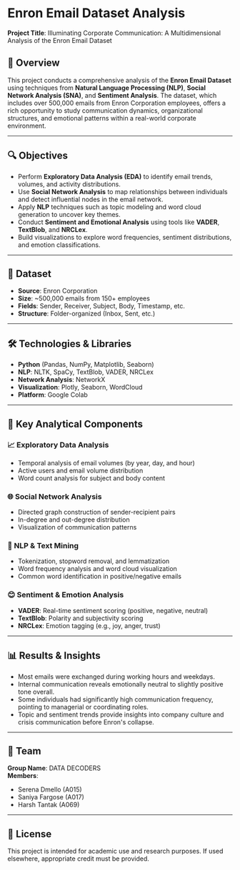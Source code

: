 
# Enron Email Dataset Analysis

**Project Title**: Illuminating Corporate Communication: A Multidimensional Analysis of the Enron Email Dataset

## 📌 Overview

This project conducts a comprehensive analysis of the **Enron Email Dataset** using techniques from **Natural Language Processing (NLP)**, **Social Network Analysis (SNA)**, and **Sentiment Analysis**. The dataset, which includes over 500,000 emails from Enron Corporation employees, offers a rich opportunity to study communication dynamics, organizational structures, and emotional patterns within a real-world corporate environment.

---

## 🔍 Objectives

- Perform **Exploratory Data Analysis (EDA)** to identify email trends, volumes, and activity distributions.
- Use **Social Network Analysis** to map relationships between individuals and detect influential nodes in the email network.
- Apply **NLP** techniques such as topic modeling and word cloud generation to uncover key themes.
- Conduct **Sentiment and Emotional Analysis** using tools like **VADER**, **TextBlob**, and **NRCLex**.
- Build visualizations to explore word frequencies, sentiment distributions, and emotion classifications.

---

## 📂 Dataset

- **Source**: Enron Corporation
- **Size**: ~500,000 emails from 150+ employees
- **Fields**: Sender, Receiver, Subject, Body, Timestamp, etc.
- **Structure**: Folder-organized (Inbox, Sent, etc.)

---

## 🛠 Technologies & Libraries

- **Python** (Pandas, NumPy, Matplotlib, Seaborn)
- **NLP**: NLTK, SpaCy, TextBlob, VADER, NRCLex
- **Network Analysis**: NetworkX
- **Visualization**: Plotly, Seaborn, WordCloud
- **Platform**: Google Colab

---

## 🔬 Key Analytical Components

### 📈 Exploratory Data Analysis
- Temporal analysis of email volumes (by year, day, and hour)
- Active users and email volume distribution
- Word count analysis for subject and body content

### 🌐 Social Network Analysis
- Directed graph construction of sender-recipient pairs
- In-degree and out-degree distribution
- Visualization of communication patterns

### 💬 NLP & Text Mining
- Tokenization, stopword removal, and lemmatization
- Word frequency analysis and word cloud visualization
- Common word identification in positive/negative emails

### 😊 Sentiment & Emotion Analysis
- **VADER**: Real-time sentiment scoring (positive, negative, neutral)
- **TextBlob**: Polarity and subjectivity scoring
- **NRCLex**: Emotion tagging (e.g., joy, anger, trust)

---

## 📊 Results & Insights

- Most emails were exchanged during working hours and weekdays.
- Internal communication reveals emotionally neutral to slightly positive tone overall.
- Some individuals had significantly high communication frequency, pointing to managerial or coordinating roles.
- Topic and sentiment trends provide insights into company culture and crisis communication before Enron's collapse.

---

## 👥 Team

**Group Name**: DATA DECODERS  
**Members**:
- Serena Dmello (A015)
- Saniya Fargose (A017)
- Harsh Tantak (A069)

---

## 📜 License

This project is intended for academic use and research purposes. If used elsewhere, appropriate credit must be provided.

